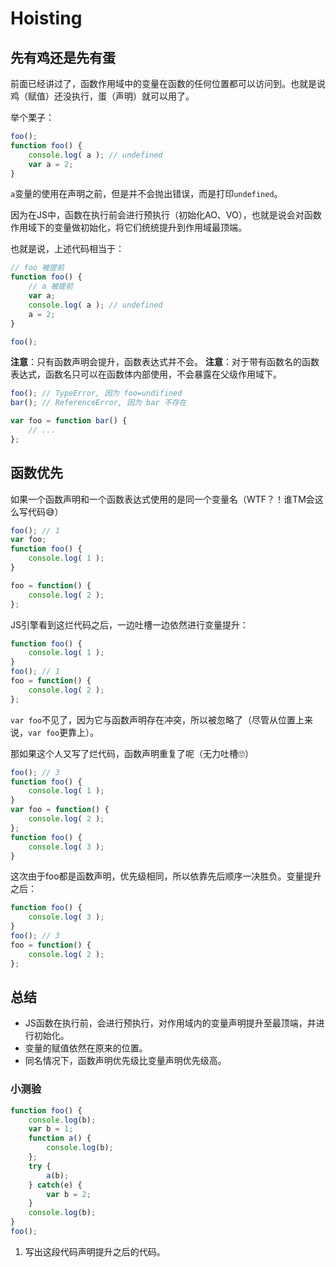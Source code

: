 # Hoisting

## 先有鸡还是先有蛋

前面已经讲过了，函数作用域中的变量在函数的任何位置都可以访问到。也就是说鸡（赋值）还没执行，蛋（声明）就可以用了。

举个栗子：

```javascript
foo();
function foo() {
	console.log( a ); // undefined
	var a = 2;
}
```

`a`变量的使用在声明之前，但是并不会抛出错误，而是打印`undefined`。

因为在JS中，函数在执行前会进行预执行（初始化AO、VO），也就是说会对函数作用域下的变量做初始化，将它们统统提升到作用域最顶端。

也就是说，上述代码相当于：

```javascript
// foo 被提前
function foo() {
    // a 被提前
    var a;
	console.log( a ); // undefined
	a = 2;
}

foo();
```

**注意**：只有函数声明会提升，函数表达式并不会。
**注意**：对于带有函数名的函数表达式，函数名只可以在函数体内部使用，不会暴露在父级作用域下。

```javascript
foo(); // TypeError, 因为 foo=undifined
bar(); // ReferenceError, 因为 bar 不存在

var foo = function bar() {
	// ...
};
```

## 函数优先

如果一个函数声明和一个函数表达式使用的是同一个变量名（WTF？！谁TM会这么写代码😅）

```javascript
foo(); // 1
var foo;
function foo() {
	console.log( 1 );
}

foo = function() {
	console.log( 2 );
};
```

JS引擎看到这烂代码之后，一边吐槽一边依然进行变量提升：

```javascript
function foo() {
	console.log( 1 );
}
foo(); // 1
foo = function() {
	console.log( 2 );
};
```

`var foo`不见了，因为它与函数声明存在冲突，所以被忽略了（尽管从位置上来说，`var foo`更靠上）。

那如果这个人又写了烂代码，函数声明重复了呢（无力吐槽🙄）

```javascript
foo(); // 3
function foo() {
	console.log( 1 );
}
var foo = function() {
	console.log( 2 );
};
function foo() {
	console.log( 3 );
}
```

这次由于foo都是函数声明，优先级相同，所以依靠先后顺序一决胜负。变量提升之后：

```javascript
function foo() {
	console.log( 3 );
}
foo(); // 3
foo = function() {
	console.log( 2 );
};
```

## 总结

- JS函数在执行前，会进行预执行，对作用域内的变量声明提升至最顶端，并进行初始化。
- 变量的赋值依然在原来的位置。
- 同名情况下，函数声明优先级比变量声明优先级高。

### 小测验

```javascript
function foo() {
    console.log(b);
    var b = 1;
    function a() {
        console.log(b);
    };
    try {
        a(b);
    } catch(e) {
        var b = 2;
    }
    console.log(b);
}
foo();
```

1. 写出这段代码声明提升之后的代码。
